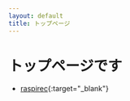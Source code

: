 ```yaml
---
layout: default
title: トップページ
---
```


# トップページです

+ [raspirec]({{site.baseurl}}/rapirec){:target="_blank"}
